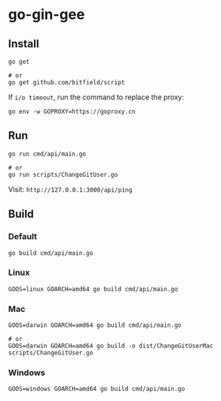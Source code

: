 # go-gin-gee

## Install

```
go get

# or
go get github.com/bitfield/script
```

If `i/o timeout`, run the command to replace the proxy: 

```
go env -w GOPROXY=https://goproxy.cn
```

## Run

```
go run cmd/api/main.go

# or
go run scripts/ChangeGitUser.go
```

Visit: `http://127.0.0.1:3000/api/ping`

## Build

### Default

```
go build cmd/api/main.go
```

### Linux

```
GOOS=linux GOARCH=amd64 go build cmd/api/main.go
```

### Mac

```
GOOS=darwin GOARCH=amd64 go build cmd/api/main.go

# or
GOOS=darwin GOARCH=amd64 go build -o dist/ChangeGitUserMac scripts/ChangeGitUser.go
```

### Windows

```
GOOS=windows GOARCH=amd64 go build cmd/api/main.go
```
